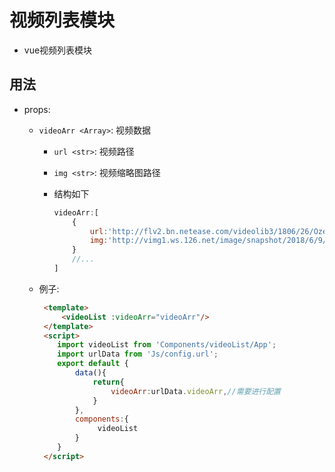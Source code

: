 # 视频列表模块

 - vue视频列表模块
 
## 用法
 - props: 
     - `videoArr <Array>`: 视频数据
         - `url <str>`: 视频路径
         - `img <str>`: 视频缩略图路径
         - 结构如下
         
            ```javascript
            videoArr:[
                {
                    url:'http://flv2.bn.netease.com/videolib3/1806/26/Ozecb0135/SD/Ozecb0135-mobile.mp4',
                    img:'http://vimg1.ws.126.net/image/snapshot/2018/6/9/5/VDKAM4E95.jpg',
                }
                //...
            ]
            ```
     - 例子:
     
       ```html
        <template>
            <videoList :videoArr="videoArr"/>
        </template>
        <script>
           import videoList from 'Components/videoList/App';
           import urlData from 'Js/config.url';
           export default {
               data(){
                   return{
                       videoArr:urlData.videoArr,//需要进行配置
                   }
               },
               components:{
                    videoList
               }
           }
        </script>
       ```